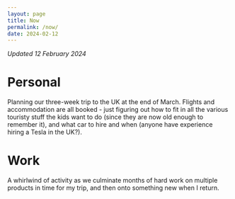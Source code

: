 ```yaml
---
layout: page
title: Now
permalink: /now/
date: 2024-02-12
---
```


_Updated 12 February 2024_

# Personal

Planning our three-week trip to the UK at the end of March. Flights and accommodation are all booked - just figuring out how to fit in all the various touristy stuff the kids want to do (since they are now old enough to remember it), and what car to hire and when (anyone have experience hiring a Tesla in the UK?).

# Work

A whirlwind of activity as we culminate months of hard work on multiple products in time for my trip, and then onto something new when I return.
